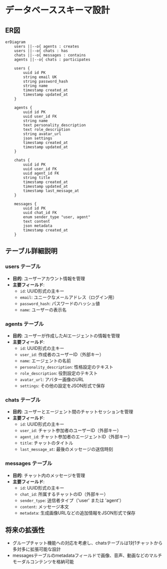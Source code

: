# データベーススキーマ設計

## ER図

```mermaid
erDiagram
    users ||--o{ agents : creates
    users ||--o{ chats : has
    chats ||--o{ messages : contains
    agents ||--o{ chats : participates

    users {
        uuid id PK
        string email UK
        string password_hash
        string name
        timestamp created_at
        timestamp updated_at
    }

    agents {
        uuid id PK
        uuid user_id FK
        string name
        text personality_description
        text role_description
        string avatar_url
        json settings
        timestamp created_at
        timestamp updated_at
    }

    chats {
        uuid id PK
        uuid user_id FK
        uuid agent_id FK
        string title
        timestamp created_at
        timestamp updated_at
        timestamp last_message_at
    }

    messages {
        uuid id PK
        uuid chat_id FK
        enum sender_type "user, agent"
        text content
        json metadata
        timestamp created_at
    }
```

## テーブル詳細説明

### users テーブル
- **目的**: ユーザーアカウント情報を管理
- **主要フィールド**:
  - `id`: UUID形式の主キー
  - `email`: ユニークなメールアドレス（ログイン用）
  - `password_hash`: パスワードのハッシュ値
  - `name`: ユーザーの表示名

### agents テーブル
- **目的**: ユーザーが作成したAIエージェントの情報を管理
- **主要フィールド**:
  - `id`: UUID形式の主キー
  - `user_id`: 作成者のユーザーID（外部キー）
  - `name`: エージェントの名前
  - `personality_description`: 性格設定のテキスト
  - `role_description`: 役割設定のテキスト
  - `avatar_url`: アバター画像のURL
  - `settings`: その他の設定をJSON形式で保存

### chats テーブル
- **目的**: ユーザーとエージェント間のチャットセッションを管理
- **主要フィールド**:
  - `id`: UUID形式の主キー
  - `user_id`: チャット参加者のユーザーID（外部キー）
  - `agent_id`: チャット参加者のエージェントID（外部キー）
  - `title`: チャットのタイトル
  - `last_message_at`: 最後のメッセージの送信時刻

### messages テーブル
- **目的**: チャット内のメッセージを管理
- **主要フィールド**:
  - `id`: UUID形式の主キー
  - `chat_id`: 所属するチャットのID（外部キー）
  - `sender_type`: 送信者タイプ（'user' または 'agent'）
  - `content`: メッセージ本文
  - `metadata`: 生成画像URLなどの追加情報をJSON形式で保存

## 将来の拡張性
- グループチャット機能への対応を考慮し、chatsテーブルは1対1チャットから多対多に拡張可能な設計
- messagesテーブルのmetadataフィールドで画像、音声、動画などのマルチモーダルコンテンツを格納可能